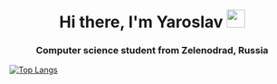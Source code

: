 
<h1 align="center">Hi there, I'm Yaroslav</a> 
<img src="https://github.com/blackcater/blackcater/raw/main/images/Hi.gif" height="32"/></h1>
<h3 align="center">Computer science student from Zelenodrad, Russia </h3>

[![Top Langs](https://github-readme-stats.vercel.app/api/top-langs/?username=morozooff&layout=compact)](https://github.com/anuraghazra/github-readme-stats)



<!--
**morozooff/morozooff** is a ✨ _special_ ✨ repository because its `README.md` (this file) appears on your GitHub profile.

Here are some ideas to get you started:

- 🔭 I’m currently working on ...
- 🌱 I’m currently learning ...
- 👯 I’m looking to collaborate on ...
- 🤔 I’m looking for help with ...
- 💬 Ask me about ...
- 📫 How to reach me: ...
- 😄 Pronouns: ...
- ⚡ Fun fact: ...
-->
